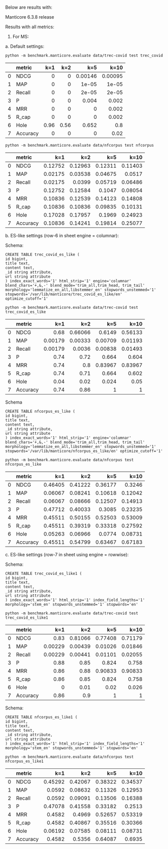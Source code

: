 Below are results with:

Manticore 6.3.8 release

Results with all metrics:

1. For MS:

a. Default settings:

```shell
python -m benchmark.manticore.evaluate data/trec-covid test trec_covid
```

|    | metric   |   k=1 |   k=2 |     k=5 |    k=10 |
|---:|:---------|------:|------:|--------:|--------:|
|  0 | NDCG     |  0    |  0    | 0.00146 | 0.00095 |
|  1 | MAP      |  0    |  0    | 1e-05   | 1e-05   |
|  2 | Recall   |  0    |  0    | 2e-05   | 2e-05   |
|  3 | P        |  0    |  0    | 0.004   | 0.002   |
|  4 | MRR      |  0    |  0    | 0       | 0.002   |
|  5 | R_cap    |  0    |  0    | 0       | 0.002   |
|  6 | Hole     |  0.96 |  0.56 | 0.652   | 0.8     |
|  7 | Accuracy |  0    |  0    | 0       | 0.02    |


```shell
python -m benchmark.manticore.evaluate data/nfcorpus test nfcorpus
```

|    | metric   |     k=1 |     k=2 |     k=5 |    k=10 |
|---:|:---------|--------:|--------:|--------:|--------:|
|  0 | NDCG     | 0.12752 | 0.12963 | 0.12311 | 0.11403 |
|  1 | MAP      | 0.02175 | 0.03538 | 0.04675 | 0.0517  |
|  2 | Recall   | 0.02175 | 0.0399  | 0.05719 | 0.06486 |
|  3 | P        | 0.12752 | 0.12584 | 0.1047  | 0.08054 |
|  4 | MRR      | 0.10836 | 0.12539 | 0.14123 | 0.14808 |
|  5 | R_cap    | 0.10836 | 0.10836 | 0.09835 | 0.10131 |
|  6 | Hole     | 0.17028 | 0.17957 | 0.1969  | 0.24923 |
|  7 | Accuracy | 0.10836 | 0.14241 | 0.19814 | 0.25077 |



b. ES-like settings (row-6 in sheet engine = columnar):

Schema:

```
CREATE TABLE trec_covid_es_like (
id bigint,
title text,
content text,
_id string attribute,
url string attribute
) index_exact_words='1' html_strip='1' engine='columnar' blend_chars='+,&,-' blend_mode='trim_all,trim_head, trim_tail' morphology='lemmatize_en_all,libstemmer_en' stopwords_unstemmed='1' stopwords='/var/lib/manticore/trec_covid_es_like/en' optimize_cutoff='1'
```

```shell
python -m benchmark.manticore.evaluate data/trec-covid test trec_covid_es_like
```
|    | metric   |     k=1 |     k=2 |     k=5 |    k=10 |
|---:|:---------|--------:|--------:|--------:|--------:|
|  0 | NDCG     | 0.68    | 0.66066 | 0.6149  | 0.56133 |
|  1 | MAP      | 0.00179 | 0.00333 | 0.00709 | 0.01193 |
|  2 | Recall   | 0.00179 | 0.0036  | 0.00838 | 0.01493 |
|  3 | P        | 0.74    | 0.72    | 0.664   | 0.604   |
|  4 | MRR      | 0.74    | 0.8     | 0.83967 | 0.83967 |
|  5 | R_cap    | 0.74    | 0.71    | 0.664   | 0.602   |
|  6 | Hole     | 0.04    | 0.02    | 0.024   | 0.05    |
|  7 | Accuracy | 0.74    | 0.86    | 1       | 1       |



Schema
```
CREATE TABLE nfcorpus_es_like (
id bigint,
title text,
content text,
_id string attribute,
url string attribute
) index_exact_words='1' html_strip='1' engine='columnar' blend_chars='+,&,-' blend_mode='trim_all,trim_head, trim_tail' morphology='lemmatize_en_all,libstemmer_en' stopwords_unstemmed='1' stopwords='/var/lib/manticore/nfcorpus_es_like/en' optimize_cutoff='1'
```

```shell
python -m benchmark.manticore.evaluate data/nfcorpus test nfcorpus_es_like
```


|    | metric   |     k=1 |     k=2 |     k=5 |    k=10 |
|---:|:---------|--------:|--------:|--------:|--------:|
|  0 | NDCG     | 0.46405 | 0.41222 | 0.36177 | 0.3246  |
|  1 | MAP      | 0.06067 | 0.08241 | 0.10618 | 0.12042 |
|  2 | Recall   | 0.06067 | 0.08666 | 0.12507 | 0.14913 |
|  3 | P        | 0.47712 | 0.40033 | 0.3085  | 0.23235 |
|  4 | MRR      | 0.45511 | 0.50155 | 0.52503 | 0.53009 |
|  5 | R_cap    | 0.45511 | 0.39319 | 0.33318 | 0.27592 |
|  6 | Hole     | 0.05263 | 0.06966 | 0.0774  | 0.08731 |
|  7 | Accuracy | 0.45511 | 0.54799 | 0.63467 | 0.67183 |



c. ES-like settings (row-7 in sheet using engine = rowwise):

Schema:

```
CREATE TABLE trec_covid_es_like1 (
id bigint,
title text,
content text,
_id string attribute,
url string attribute
) index_exact_words='1' html_strip='1' index_field_lengths='1' morphology='stem_en' stopwords_unstemmed='1' stopwords='en'
```

```shell
python -m benchmark.manticore.evaluate data/trec-covid test trec_covid_es_like1
```

|    | metric   |     k=1 |     k=2 |     k=5 |    k=10 |
|---:|:---------|--------:|--------:|--------:|--------:|
|  0 | NDCG     | 0.83    | 0.81066 | 0.77408 | 0.71179 |
|  1 | MAP      | 0.00229 | 0.00439 | 0.01026 | 0.01846 |
|  2 | Recall   | 0.00229 | 0.00441 | 0.01101 | 0.02055 |
|  3 | P        | 0.88    | 0.85    | 0.824   | 0.758   |
|  4 | MRR      | 0.86    | 0.88    | 0.90833 | 0.90833 |
|  5 | R_cap    | 0.86    | 0.85    | 0.824   | 0.758   |
|  6 | Hole     | 0       | 0.01    | 0.02    | 0.026   |
|  7 | Accuracy | 0.86    | 0.9     | 1       | 1       |




Schema:

```
CREATE TABLE nfcorpus_es_like1 (
id bigint,
title text,
content text,
_id string attribute,
url string attribute
) index_exact_words='1' html_strip='1' index_field_lengths='1' morphology='stem_en' stopwords_unstemmed='1' stopwords='en'
```


```shell
python -m benchmark.manticore.evaluate data/nfcorpus test nfcorpus_es_like1
```

|    | metric   |     k=1 |     k=2 |     k=5 |    k=10 |
|---:|:---------|--------:|--------:|--------:|--------:|
|  0 | NDCG     | 0.45292 | 0.42067 | 0.38322 | 0.34537 |
|  1 | MAP      | 0.0592  | 0.08632 | 0.11326 | 0.12953 |
|  2 | Recall   | 0.0592  | 0.09091 | 0.13506 | 0.16388 |
|  3 | P        | 0.47078 | 0.41558 | 0.33182 | 0.2513  |
|  4 | MRR      | 0.4582  | 0.4969  | 0.52657 | 0.53319 |
|  5 | R_cap    | 0.4582  | 0.40867 | 0.35516 | 0.30366 |
|  6 | Hole     | 0.06192 | 0.07585 | 0.08111 | 0.08731 |
|  7 | Accuracy | 0.4582  | 0.5356  | 0.64087 | 0.6935  |
